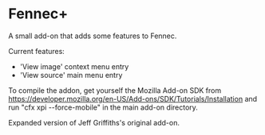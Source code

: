# Fennec+

A small add-on that adds some features to Fennec.

Current features:

* 'View image' context menu entry
* 'View source' main menu entry


To compile the addon, get yourself the Mozilla Add-on SDK from https://developer.mozilla.org/en-US/Add-ons/SDK/Tutorials/Installation and run "cfx xpi --force-mobile" in the main add-on directory.


Expanded version of Jeff Griffiths's original add-on.
